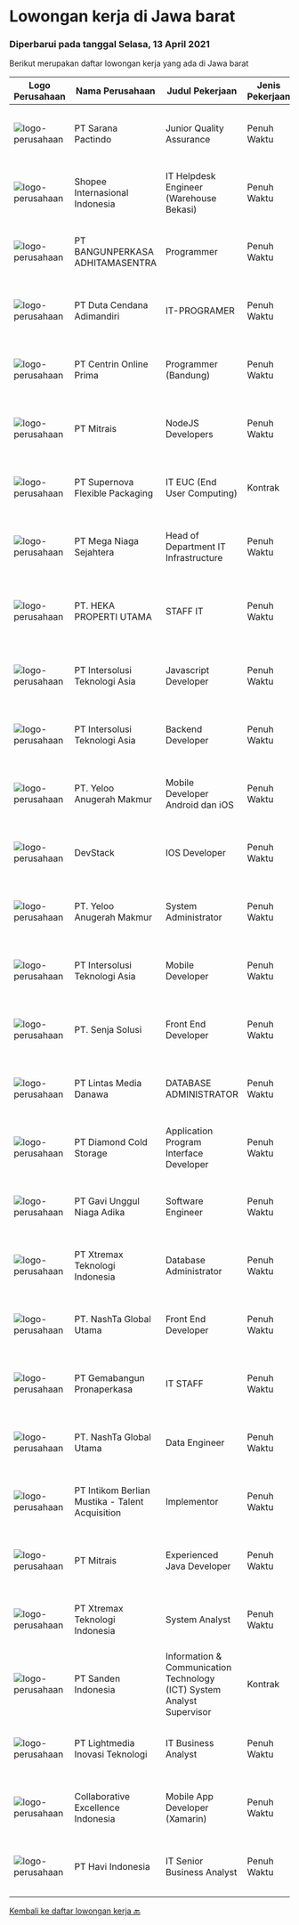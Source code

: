 
  # Lowongan kerja di Jawa barat

  ### Diperbarui pada tanggal Selasa, 13 April 2021

  Berikut merupakan daftar lowongan kerja yang ada di Jawa barat

  |Logo Perusahaan | Nama Perusahaan | Judul Pekerjaan | Jenis Pekerjaan | Gaji Pekerjaan | Lokasi | Deskripsi | Tanggal diunggah | Pranala |
  | -------------- | --------------- | --------------- | --------- | --------- | -------------- | ------- | ----------- | ----------- |
  |![logo-perusahaan](https://image-service-cdn.seek.com.au/c110ea3608a6f7aa72bcd2ca758c95b79a952e73/ee4dce1061f3f616224767ad58cb2fc751b8d2dc)|PT Sarana Pactindo|Junior Quality Assurance|Penuh Waktu|Rp. 3.750.000-Rp. 4.875.000|Bandung|Kandidat harus memiliki setidaknya Gelar Sarjana di Ilmu Komputer/Teknologi Informasi atau setara. Setidaknya memiliki 1 tahun pengalaman dalam bidang...|Senin, 12 April 2021|https://www.jobstreet.co.id/id/job/junior-quality-assurance-3503947?token=0~d1b48871-10cb-430f-a6cf-ba8f93302bcf&sectionRank=1&jobId=jobstreet-id-job-3503947|
|![logo-perusahaan](https://image-service-cdn.seek.com.au/fdd388d7c0660b20f42d51ac7a110a26e88e3d6c/ee4dce1061f3f616224767ad58cb2fc751b8d2dc)|Shopee Internasional Indonesia|IT Helpdesk Engineer (Warehouse Bekasi)|Penuh Waktu|---|Bekasi|Job Description: Provide day-to-day support to ensure the smooth running of the computers, network devices, printers as well as end-users’...|Senin, 12 April 2021|https://www.jobstreet.co.id/id/job/it-helpdesk-engineer-warehouse-bekasi-3504296?token=0~d1b48871-10cb-430f-a6cf-ba8f93302bcf&sectionRank=2&jobId=jobstreet-id-job-3504296|
|![logo-perusahaan](https://image-service-cdn.seek.com.au/351531d7e088652aedbea4b26dfe13d0d3418448/ee4dce1061f3f616224767ad58cb2fc751b8d2dc)|PT BANGUNPERKASA  ADHITAMASENTRA|Programmer|Penuh Waktu|---|Karawang|Kualifikasi: Kandidat harus memiliki setidaknya Gelar Sarjana di Ilmu Komputer/Teknologi Informasi atau setara. Setidaknya memiliki 1 tahun pengalaman...|Senin, 12 April 2021|https://www.jobstreet.co.id/id/job/programmer-3504103?token=0~d1b48871-10cb-430f-a6cf-ba8f93302bcf&sectionRank=3&jobId=jobstreet-id-job-3504103|
|![logo-perusahaan](https://image-service-cdn.seek.com.au/16e254a0848ba12de83b3ae6cfa291255a72e023/ee4dce1061f3f616224767ad58cb2fc751b8d2dc)|PT Duta Cendana Adimandiri|IT-PROGRAMER|Penuh Waktu|---|Bogor|Kualifikasi : Pendidikan minimal D3 Sistem Informasi &amp; Tehnik Informatika Lulusan baru dipersilahkan Memahami bahasa pemrograman. Memiliki...|Senin, 12 April 2021|https://www.jobstreet.co.id/id/job/it-programer-3504166?token=0~d1b48871-10cb-430f-a6cf-ba8f93302bcf&sectionRank=4&jobId=jobstreet-id-job-3504166|
|![logo-perusahaan](https://image-service-cdn.seek.com.au/2dd4cec361e2fcbc0a5c00ec255b1ab9ad653385/ee4dce1061f3f616224767ad58cb2fc751b8d2dc)|PT Centrin Online Prima|Programmer (Bandung)|Penuh Waktu|---|Bandung|Kualifikasi : Maksimal umur 30 tahun Fast learner dan tekun Pendidikan Minimal D3/S1 Teknik Komputer, Sistem Informasi, Manajemen Informatika. Lebih...|Senin, 12 April 2021|https://www.jobstreet.co.id/id/job/programmer-bandung-3503934?token=0~d1b48871-10cb-430f-a6cf-ba8f93302bcf&sectionRank=5&jobId=jobstreet-id-job-3503934|
|![logo-perusahaan](https://image-service-cdn.seek.com.au/873c75fc9ed6df00967320d343e4e2a794129d8b/ee4dce1061f3f616224767ad58cb2fc751b8d2dc)|PT Mitrais|NodeJS Developers|Penuh Waktu|---|Bandung|Build your Career with Mitrais! We're urgently looking for experienced NodeJS Developers to be part of our team for an immediate start.Our client is a...|Senin, 12 April 2021|https://www.jobstreet.co.id/id/job/nodejs-developers-3504003?token=0~d1b48871-10cb-430f-a6cf-ba8f93302bcf&sectionRank=6&jobId=jobstreet-id-job-3504003|
|![logo-perusahaan](https://image-service-cdn.seek.com.au/9d6a50129d9a828dcdf5099d0f469c78fa1ee5f8/ee4dce1061f3f616224767ad58cb2fc751b8d2dc)|PT Supernova Flexible Packaging|IT EUC (End User Computing)|Kontrak|---|Bekasi|Persyaratan: Tingkat Pendidikan minimal D3 (Diploma 3) Teknik Komputer / Teknologi Informasi Keterampilan yang diperlukan : Dapat mengoperasikan...|Senin, 12 April 2021|https://www.jobstreet.co.id/id/job/it-euc-end-user-computing-3504483?token=0~d1b48871-10cb-430f-a6cf-ba8f93302bcf&sectionRank=7&jobId=jobstreet-id-job-3504483|
|![logo-perusahaan](https://image-service-cdn.seek.com.au/8a8f8e9181c7cd596f744aa8aec595b85f641dc0/ee4dce1061f3f616224767ad58cb2fc751b8d2dc)|PT Mega Niaga Sejahtera|Head of Department IT Infrastructure|Penuh Waktu|---|Bogor|Kualifikasi: Pendidikan minimal S1 Teknik Informatika atau Ilmu Komputer dengan minimal IPK 3.00 dari 4.00 Pengalaman minimal 3 tahun Menguasai konsep...|Senin, 12 April 2021|https://www.jobstreet.co.id/id/job/head-of-department-it-infrastructure-3504617?token=0~d1b48871-10cb-430f-a6cf-ba8f93302bcf&sectionRank=8&jobId=jobstreet-id-job-3504617|
|![logo-perusahaan](https://image-service-cdn.seek.com.au/536927854b90724f44f87873a6f332d37e8c929b/ee4dce1061f3f616224767ad58cb2fc751b8d2dc)|PT. HEKA PROPERTI UTAMA|STAFF IT|Penuh Waktu|---|Bekasi|GAMBARAN PEKERJAAN :1. Melakukan branding melalui media sosial2. Membuat website/aplikasi/software sesuai kebutuhan3. Memelihara dan mengembangkan...|Sabtu, 10 April 2021|https://www.jobstreet.co.id/id/job/staff-it-3503654?token=0~d1b48871-10cb-430f-a6cf-ba8f93302bcf&sectionRank=9&jobId=jobstreet-id-job-3503654|
|![logo-perusahaan](https://image-service-cdn.seek.com.au/f715d3e393651de2fe5a9214d72612dd30f629b2/ee4dce1061f3f616224767ad58cb2fc751b8d2dc)|PT Intersolusi Teknologi Asia|Javascript Developer|Penuh Waktu|Rp. 4.000.000-Rp. 7.000.000|Bandung|Responsibilities:Your duties will include (but will not be limited to): Performing or directing website updates. Developing, maintaining and...|Senin, 12 April 2021|https://www.jobstreet.co.id/id/job/javascript-developer-3497245?token=0~d1b48871-10cb-430f-a6cf-ba8f93302bcf&sectionRank=10&jobId=jobstreet-id-job-3497245|
|![logo-perusahaan](https://image-service-cdn.seek.com.au/f715d3e393651de2fe5a9214d72612dd30f629b2/ee4dce1061f3f616224767ad58cb2fc751b8d2dc)|PT Intersolusi Teknologi Asia|Backend Developer|Penuh Waktu|Rp. 4.000.000-Rp. 7.000.000|Bandung|Responsibilities:Your duties will include (but will not be limited to): Performing or directing website updates. Developing, maintaining and...|Senin, 12 April 2021|https://www.jobstreet.co.id/id/job/backend-developer-3497246?token=0~d1b48871-10cb-430f-a6cf-ba8f93302bcf&sectionRank=11&jobId=jobstreet-id-job-3497246|
|![logo-perusahaan](https://image-service-cdn.seek.com.au/592e9ef96fc4b53b51db46d0766fe4493f175a17/ee4dce1061f3f616224767ad58cb2fc751b8d2dc)|PT. Yeloo Anugerah Makmur|Mobile Developer Android dan iOS|Penuh Waktu|---|Bandung|Job Role : Design and build iOS and Android mobile applications Collaborate with cross-functional teams to analyze, design, and ship new features...|Senin, 12 April 2021|https://www.jobstreet.co.id/id/job/mobile-developer-android-dan-ios-3497279?token=0~d1b48871-10cb-430f-a6cf-ba8f93302bcf&sectionRank=12&jobId=jobstreet-id-job-3497279|
|![logo-perusahaan](https://image-service-cdn.seek.com.au/844257ddb833c49271ee7ad25cc992ad33374fa6/ee4dce1061f3f616224767ad58cb2fc751b8d2dc)|DevStack|IOS Developer|Penuh Waktu|Rp. 10.000.000-Rp. 18.000.000|Bandung|We are looking for exception and experience iOS Developer to join our team in Bandung or Bali. General requirement At least Bachelor degree from...|Senin, 12 April 2021|https://www.jobstreet.co.id/id/job/ios-developer-3504227?token=0~d1b48871-10cb-430f-a6cf-ba8f93302bcf&sectionRank=13&jobId=jobstreet-id-job-3504227|
|![logo-perusahaan](https://image-service-cdn.seek.com.au/592e9ef96fc4b53b51db46d0766fe4493f175a17/ee4dce1061f3f616224767ad58cb2fc751b8d2dc)|PT. Yeloo Anugerah Makmur|System Administrator|Penuh Waktu|---|Bandung|Responsibilities : Install and configure software and hardware Manage network servers and technology tools Set up accounts and workstations Monitor...|Jumat, 09 April 2021|https://www.jobstreet.co.id/id/job/system-administrator-3503010?token=0~d1b48871-10cb-430f-a6cf-ba8f93302bcf&sectionRank=14&jobId=jobstreet-id-job-3503010|
|![logo-perusahaan](https://image-service-cdn.seek.com.au/f715d3e393651de2fe5a9214d72612dd30f629b2/ee4dce1061f3f616224767ad58cb2fc751b8d2dc)|PT Intersolusi Teknologi Asia|Mobile Developer|Penuh Waktu|Rp. 4.000.000-Rp. 7.000.000|Bandung|Responsibilities: Design and build applications for mobile platform. Ensure the performance, quality, and responsiveness of applications. Collaborate...|Senin, 12 April 2021|https://www.jobstreet.co.id/id/job/mobile-developer-3497247?token=0~d1b48871-10cb-430f-a6cf-ba8f93302bcf&sectionRank=15&jobId=jobstreet-id-job-3497247|
|![logo-perusahaan](https://image-service-cdn.seek.com.au/b4650a8d9de0d59c59da025afc180c11f2ee10ae/ee4dce1061f3f616224767ad58cb2fc751b8d2dc)|PT. Senja Solusi|Front End Developer|Penuh Waktu|---|Bandung|We are looking for a qualified Front-end developer to join our IT team. You should be able to translate our company and customer needs into functional...|Senin, 12 April 2021|https://www.jobstreet.co.id/id/job/front-end-developer-3504361?token=0~d1b48871-10cb-430f-a6cf-ba8f93302bcf&sectionRank=16&jobId=jobstreet-id-job-3504361|
|![logo-perusahaan](https://image-service-cdn.seek.com.au/4899bbdcaa6f06126ca9d72a3fd601996aa57184/ee4dce1061f3f616224767ad58cb2fc751b8d2dc)|PT Lintas Media Danawa|DATABASE ADMINISTRATOR|Penuh Waktu|Rp. 6.000.000-Rp. 9.000.000|Depok|Kandidat harus memiliki setidaknya gelar Sarjana (S1) Teknik Komputer atau setara. Memiliki minimal 3 tahun pengalaman kerja di bidang pengelolaan...|Jumat, 09 April 2021|https://www.jobstreet.co.id/id/job/database-administrator-3503239?token=0~d1b48871-10cb-430f-a6cf-ba8f93302bcf&sectionRank=17&jobId=jobstreet-id-job-3503239|
|![logo-perusahaan](https://image-service-cdn.seek.com.au/ce2946ba8aa3231ae3fab26618659cc2b6f8230c/ee4dce1061f3f616224767ad58cb2fc751b8d2dc)|PT Diamond Cold Storage|Application Program Interface Developer|Penuh Waktu|---|Bekasi|Responsibilities : Enable, develop, and support the provision of cloud API provisioning and maintenance, enterprise integration technologies and Rest...|Selasa, 13 April 2021|https://www.jobstreet.co.id/id/job/application-program-interface-developer-3505126?token=0~d1b48871-10cb-430f-a6cf-ba8f93302bcf&sectionRank=18&jobId=jobstreet-id-job-3505126|
|![logo-perusahaan](https://image-service-cdn.seek.com.au/5362748b689a5dc0b6e823098bb555f188189ded/ee4dce1061f3f616224767ad58cb2fc751b8d2dc)|PT Gavi Unggul Niaga Adika|Software Engineer|Penuh Waktu|Rp. 5.500.000-Rp. 6.000.000|Bekasi|Kandidat harus memiliki setidaknya Diploma, Gelar Sarjana di Teknik (Komputer/Telekomunikasi), Ilmu Komputer/Teknologi Informasi atau setara....|Senin, 12 April 2021|https://www.jobstreet.co.id/id/job/software-engineer-3504192?token=0~d1b48871-10cb-430f-a6cf-ba8f93302bcf&sectionRank=19&jobId=jobstreet-id-job-3504192|
|![logo-perusahaan](https://image-service-cdn.seek.com.au/8f78238280bab3dfdfe346f1e561ec7dc9674cbe/ee4dce1061f3f616224767ad58cb2fc751b8d2dc)|PT Xtremax Teknologi Indonesia|Database Administrator|Penuh Waktu|---|Bandung|As a Data Pioneer, you are trusted to guide other adventurers through the database jungle. You will have to supply, implement, and create databases to...|Kamis, 08 April 2021|https://www.jobstreet.co.id/id/job/database-administrator-3501790?token=0~d1b48871-10cb-430f-a6cf-ba8f93302bcf&sectionRank=20&jobId=jobstreet-id-job-3501790|
|![logo-perusahaan](https://image-service-cdn.seek.com.au/d777a1c4bbf562a614a3502532b105ca4a20b05f/ee4dce1061f3f616224767ad58cb2fc751b8d2dc)|PT. NashTa Global Utama|Front End Developer|Penuh Waktu|Rp. 4.000.000-Rp. 8.000.000|Depok|Requirements: Ability to work well in a team with a positive attitude Proficient in using Javascript, HTML/CSS, React.Js, React Native, redux,...|Sabtu, 10 April 2021|https://www.jobstreet.co.id/id/job/front-end-developer-3496846?token=0~d1b48871-10cb-430f-a6cf-ba8f93302bcf&sectionRank=21&jobId=jobstreet-id-job-3496846|
|![logo-perusahaan](https://image-service-cdn.seek.com.au/bb7e02c543b5a2470c3edd7e1cf77056d1499b10/ee4dce1061f3f616224767ad58cb2fc751b8d2dc)|PT Gemabangun Pronaperkasa|IT STAFF|Penuh Waktu|---|Bekasi|Deskripsi Pekerjaan : Bertanggung jawab terhadap instalasi, evaluasi, pengecekan dan perawatan hardware dan jaringan pada computer yang digunakan oleh...|Kamis, 08 April 2021|https://www.jobstreet.co.id/id/job/it-staff-3501909?token=0~d1b48871-10cb-430f-a6cf-ba8f93302bcf&sectionRank=22&jobId=jobstreet-id-job-3501909|
|![logo-perusahaan](https://image-service-cdn.seek.com.au/d777a1c4bbf562a614a3502532b105ca4a20b05f/ee4dce1061f3f616224767ad58cb2fc751b8d2dc)|PT. NashTa Global Utama|Data Engineer|Penuh Waktu|---|Depok|Job Description: • Work closely with BI Analyst to turn data into information that can be used to make sound business decisions • Responsible for the...|Sabtu, 10 April 2021|https://www.jobstreet.co.id/id/job/data-engineer-3496822?token=0~d1b48871-10cb-430f-a6cf-ba8f93302bcf&sectionRank=23&jobId=jobstreet-id-job-3496822|
|![logo-perusahaan](https://image-service-cdn.seek.com.au/00c9ed741abbf2902c5c5c003391a64e814b1ebf/ee4dce1061f3f616224767ad58cb2fc751b8d2dc)|PT Intikom Berlian Mustika - Talent Acquisition|Implementor|Penuh Waktu|---|Bogor|Job Description : Training user about banking application Testing application Respons to all user complaints in case of error in the application being...|Kamis, 08 April 2021|https://www.jobstreet.co.id/id/job/implementor-3501349?token=0~d1b48871-10cb-430f-a6cf-ba8f93302bcf&sectionRank=24&jobId=jobstreet-id-job-3501349|
|![logo-perusahaan](https://image-service-cdn.seek.com.au/873c75fc9ed6df00967320d343e4e2a794129d8b/ee4dce1061f3f616224767ad58cb2fc751b8d2dc)|PT Mitrais|Experienced Java Developer|Penuh Waktu|---|Bandung|Build your Career with Mitrais!  We have clients who are urgently looking for Experienced Java developers for an immediate start. What will you be...|Senin, 12 April 2021|https://www.jobstreet.co.id/id/job/experienced-java-developer-3504019?token=0~d1b48871-10cb-430f-a6cf-ba8f93302bcf&sectionRank=25&jobId=jobstreet-id-job-3504019|
|![logo-perusahaan](https://image-service-cdn.seek.com.au/8f78238280bab3dfdfe346f1e561ec7dc9674cbe/ee4dce1061f3f616224767ad58cb2fc751b8d2dc)|PT Xtremax Teknologi Indonesia|System Analyst|Penuh Waktu|---|Bandung|As a Journey Architect, your band of adventurers relies on you to identify and analyze our clients’ requirements, before leading them on an expedition...|Kamis, 08 April 2021|https://www.jobstreet.co.id/id/job/system-analyst-3501806?token=0~d1b48871-10cb-430f-a6cf-ba8f93302bcf&sectionRank=26&jobId=jobstreet-id-job-3501806|
|![logo-perusahaan](https://image-service-cdn.seek.com.au/a60e844a5dd00023c3dd1feff9fa71f10f5d7185/ee4dce1061f3f616224767ad58cb2fc751b8d2dc)|PT Sanden Indonesia|Information & Communication Technology (ICT) System Analyst Supervisor|Kontrak|---|Bekasi|Responsibilities  ERP integrated system implementation, operation and trouble shooting (module Manufacturing, Finance &amp; Warehouse) Data...|Jumat, 09 April 2021|https://www.jobstreet.co.id/id/job/information-communication-technology-ict-system-analyst-supervisor-3502434?token=0~d1b48871-10cb-430f-a6cf-ba8f93302bcf&sectionRank=27&jobId=jobstreet-id-job-3502434|
|![logo-perusahaan](https://image-service-cdn.seek.com.au/e6f28b5f379a1eb1827750795879acbf69f6bc55/ee4dce1061f3f616224767ad58cb2fc751b8d2dc)|PT Lightmedia Inovasi Teknologi|IT Business Analyst|Penuh Waktu|Rp. 6.000.000-Rp. 8.400.000|Jawa Barat|Hallo, kami PT Lightmedia Inovasi Teknologi sedang mencari Business Analyst. Pekerjaan full time remote, yang artinya bisa dari rumah. Ini posisi...|Kamis, 08 April 2021|https://www.jobstreet.co.id/id/job/it-business-analyst-3501524?token=0~d1b48871-10cb-430f-a6cf-ba8f93302bcf&sectionRank=28&jobId=jobstreet-id-job-3501524|
|![logo-perusahaan](https://image-service-cdn.seek.com.au/00c268b58ba99fc65b0b0108dd8e2d7068acfb74/ee4dce1061f3f616224767ad58cb2fc751b8d2dc)|Collaborative Excellence Indonesia|Mobile App Developer (Xamarin)|Penuh Waktu|---|Jawa Barat|Responsibilities: Capable of understanding and delivering development according to plan Understanding software development lifecycle, solution,...|Sabtu, 10 April 2021|https://www.jobstreet.co.id/id/job/mobile-app-developer-xamarin-3491764?token=0~d1b48871-10cb-430f-a6cf-ba8f93302bcf&sectionRank=29&jobId=jobstreet-id-job-3491764|
|![logo-perusahaan](https://image-service-cdn.seek.com.au/867ad5cb391fca81e191308075e90ff9e0aa710e/ee4dce1061f3f616224767ad58cb2fc751b8d2dc)|PT Havi Indonesia|IT Senior Business Analyst|Penuh Waktu|---|Bekasi|Role Summary : We are a global, privately owned company focused on innovating, optimizing and managing the supply chains of leading brands. Offering...|Jumat, 09 April 2021|https://www.jobstreet.co.id/id/job/it-senior-business-analyst-3502681?token=0~d1b48871-10cb-430f-a6cf-ba8f93302bcf&sectionRank=30&jobId=jobstreet-id-job-3502681|


  [Kembali ke daftar lowongan kerja 🔙](../README.md#daftar-lowongan-kerja)
  
